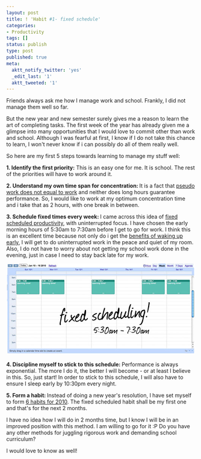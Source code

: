 ```yaml
---
layout: post
title: ! 'Habit #1- fixed schedule'
categories:
- Productivity
tags: []
status: publish
type: post
published: true
meta:
  aktt_notify_twitter: 'yes'
  _edit_last: '1'
  aktt_tweeted: '1'
---
```

<p style="text-align: left;">Friends always ask me how I manage work and school. Frankly, I did not manage them well so far.</p>
<p style="text-align: left;">But the new year and new semester surely gives me a reason to learn the art of completing tasks. The first week of the year has already given me a glimpse into many opportunities that I would love to commit other than work and school. Although I was fearful at first, I know if I do not take this chance to learn, I won't never know if i can possibly do all of them really well.</p>
<p style="text-align: left;">So here are my first 5 steps towards learning to manage my stuff well:</p>
<strong>1. Identify the first priority:</strong> This is an easy one for me. It is school. The rest of the priorities will have to work around it.

<strong>2. Understand my own time span for concentration: </strong>It is a fact that <a href="http://calnewport.com/blog/2007/07/26/the-straight-a-gospels-pseudo-work-does-not-equal-work/">pseudo work does not equal to work</a> and neither does long hours guarantee performance. So, I would like to work at my optimum concentration time and i take that as 2 hours, with one break in between.

<strong>3. Schedule fixed times every week: </strong>I came across this idea of <a href="http://calnewport.com/blog/2008/02/15/fixed-schedule-productivity-how-i-accomplish-a-large-amount-of-work-in-a-small-number-of-work-hours/">fixed scheduled productivity</a>, with uninterrupted focus. I have chosen the early morning hours of 5:30am to 7:30am before I get to go for work. I think this is an excellent time because not only do i get the <a href="http://zenhabits.net/2007/05/10-benefits-of-rising-early-and-how-to-do-it/">benefits of waking up early</a>, I will get to do uninterrupted work in the peace and quiet of my room. Also, I do not have to worry about not getting my school work done in the evening, just in case I need to stay back late for my work.
<p style="text-align: center;"><img class="size-full wp-image-660  aligncenter" src="/img/fixed-scheduling-calendar.jpg" alt="" /></p>
<p style="text-align: left;"><strong>4. Discipline myself to stick to this schedule: </strong>Performance is always exponential. The more I do it, the better I will become - or at least I believe in this. So, just start! In order to stick to this schedule, I will also have to ensure I sleep early by 10:30pm every night.</p>
<p style="text-align: left;"><strong>5. Form a habit: </strong>Instead of doing a new year's resolution, I have set myself to form <a href="http://6changes.com/">6 habits for 2010</a>. The fixed scheduled habit shall be my first one and that's for the next 2 months.</p>
<p style="text-align: left;">I have no idea how I will do in 2 months time, but I know I will be in an improved position with this method. I am willing to go for it :P Do you have any other methods for juggling rigorous work and demanding school curriculum?</p>
<p style="text-align: left;">I would love to know as well!</p>
